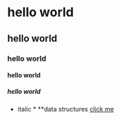 # hello world
## hello world
### hello world
#### hello world
##### hello world
* italic *
**data structures
[click me](www.google.com)
